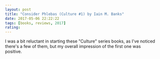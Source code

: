 ```yaml
---
layout: post
title: "Consider Phlebas (Culture #1) by Iain M. Banks"
date: 2017-05-06 22:22:22
tags: [books, reviews, 2017]
rating:
---
```

I was a bit reluctant in starting these "Culture" series books, as I've noticed there's a few of them, but my overall impression of the first one was positive.
